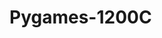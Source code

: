 # Pygames-1200C
<ing src = "https://github.com/Jimbothy/Pygames-1200C/blob/master/capture%20of%20title%20screen.PNG">
